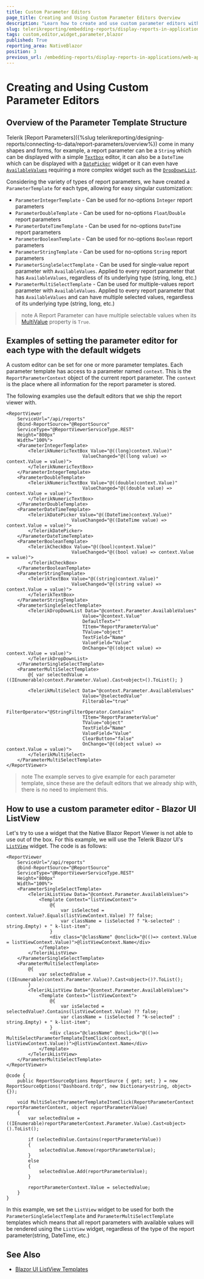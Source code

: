 ```yaml
---
title: Custom Parameter Editors
page_title: Creating and Using Custom Parameter Editors Overview
description: "Learn how to create and use custom parameter editors with the Native Blazor Report Viewer in Telerik Reporting."
slug: telerikreporting/embedding-reports/display-reports-in-applications/web-application/native-blazor-report-viewer/how-to-create-custom-parameter-editors
tags: custom,editor,widget,parameter,blazor
published: True
reporting_area: NativeBlazor
position: 3
previous_url: /embedding-reports/display-reports-in-applications/web-application/native-blazor-report-viewer/customizing/
---
```


# Creating and Using Custom Parameter Editors

## Overview of the Parameter Template Structure

Telerik [Report Parameters]({%slug telerikreporting/designing-reports/connecting-to-data/report-parameters/overview%}) come in many shapes and forms, for example, a report parameter can be a `String` which can be displayed with a simple [`Textbox`](https://demos.telerik.com/blazor-ui/textbox/overview) editor, it can also be a `DateTime` which can be displayed with a [`DatePicker`](https://demos.telerik.com/blazor-ui/datepicker/overview) widget or it can even have [`AvailableValues`](/reporting/api/Telerik.Reporting.ReportParameter#Telerik_Reporting_ReportParameter_AvailableValues) requiring a more complex widget such as the [`DropDownList`](https://demos.telerik.com/blazor-ui/dropdownlist/overview).

Considering the variety of types of report parameters, we have created a `ParameterTemplate` for each type, allowing for easy singular customization:

- `ParameterIntegerTemplate` - Can be used for no-options `Integer` report parameters
- `ParameterDoubleTemplate` - Can be used for no-options `Float`/`Double` report parameters
- `ParameterDateTimeTemplate` - Can be used for no-options `DateTime` report parameters
- `ParameterBooleanTemplate` - Can be used for no-options `Boolean` report parameters
- `ParameterStringTemplate` - Can be used for no-options `String` report parameters
- `ParameterSingleSelectTemplate` - Can be used for single-value report parameter with `AvailableValues`. Applied to every report parameter that has `AvailableValues`, regardless of its underlying type (string, long, etc.)
- `ParameterMultiSelectTemplate` - Can be used for multiple-values report parameter with `AvailableValues`. Applied to every report parameter that has `AvailableValues` and can have multiple selected values, regardless of its underlying type (string, long, etc.)

> note A Report Parameter can have multiple selectable values when its [MultiValue](/reporting/api/Telerik.Reporting.ReportParameter#Telerik_Reporting_ReportParameter_MultiValue) property is `True`.

## Examples of setting the parameter editor for each type with the default widgets

A custom editor can be set for one or more parameter templates. Each parameter template has access to a parameter named `context`. This is the `ReportParameterContext` object of the current report parameter. The `context` is the place where all information for the report parameter is stored.

The following examples use the default editors that we ship the report viewer with.

```RAZOR
<ReportViewer
	ServiceUrl="/api/reports"
	@bind-ReportSource="@ReportSource"
	ServiceType="@ReportViewerServiceType.REST"
	Height="800px"
	Width="100%">
	<ParameterIntegerTemplate>
		<TelerikNumericTextBox Value="@((long)context.Value)"
							ValueChanged="@((long value) => context.Value = value)">
		</TelerikNumericTextBox>
	</ParameterIntegerTemplate>
	<ParameterDoubleTemplate>
		<TelerikNumericTextBox Value="@((double)context.Value)"
							ValueChanged="@((double value) => context.Value = value)">
		</TelerikNumericTextBox>
	</ParameterDoubleTemplate>
	<ParameterDateTimeTemplate>
		<TelerikDatePicker Value="@((DateTime)context.Value)"
						ValueChanged="@((DateTime value) => context.Value = value)">
		</TelerikDatePicker>
	</ParameterDateTimeTemplate>
	<ParameterBooleanTemplate>
		<TelerikCheckBox Value="@((bool)context.Value)"
						ValueChanged="@((bool value) => context.Value = value)">
		</TelerikCheckBox>
	</ParameterBooleanTemplate>
	<ParameterStringTemplate>
		<TelerikTextBox Value="@((string)context.Value)"
						ValueChanged="@((string value) => context.Value = value)">
		</TelerikTextBox>
	</ParameterStringTemplate>
	<ParameterSingleSelectTemplate>
		<TelerikDropDownList Data="@context.Parameter.AvailableValues"
							Value="@context.Value"
							DefaultText=""
							TItem="ReportParameterValue"
							TValue="object"
							TextField="Name"
							ValueField="Value"
							OnChange="@((object value) => context.Value = value)">
		</TelerikDropDownList>
	</ParameterSingleSelectTemplate>
	<ParameterMultiSelectTemplate>
		@{ var selectedValue = ((IEnumerable)context.Parameter.Value).Cast<object>().ToList(); }

		<TelerikMultiSelect Data="@context.Parameter.AvailableValues"
							Value="@selectedValue"
							Filterable="true"
							FilterOperator="@StringFilterOperator.Contains"
							TItem="ReportParameterValue"
							TValue="object"
							TextField="Name"
							ValueField="Value"
							ClearButton="false"
							OnChange="@((object value) => context.Value = value)">
		</TelerikMultiSelect>
	</ParameterMultiSelectTemplate>
</ReportViewer>
```

> note The example serves to give example for each parameter template, since these are the default editors that we already ship with, there is no need to implement this.

## How to use a custom parameter editor - Blazor UI ListView

Let's try to use a widget that the Native Blazor Report Viewer is not able to use out of the box. For this example, we will use the Telerik Blazor UI's [`ListView`](https://demos.telerik.com/blazor-ui/listview/overview) widget. The code is as follows:

```RAZOR
<ReportViewer
	ServiceUrl="/api/reports"
	@bind-ReportSource="@ReportSource"
	ServiceType="@ReportViewerServiceType.REST"
	Height="800px"
	Width="100%">
	<ParameterSingleSelectTemplate>
		<TelerikListView Data="@context.Parameter.AvailableValues">
			<Template Context="listViewContext">
				@{
					var isSelected = context.Value?.Equals(listViewContext.Value) ?? false;
					var className = (isSelected ? "k-selected" : string.Empty) + " k-list-item";
				}
				<div class="@className" @onclick="@(()=> context.Value = listViewContext.Value)">@listViewContext.Name</div>
			</Template>
		</TelerikListView>
	</ParameterSingleSelectTemplate>
	<ParameterMultiSelectTemplate>
		@{
			var selectedValue = ((IEnumerable)context.Parameter.Value)?.Cast<object>()?.ToList();
		}
		<TelerikListView Data="@context.Parameter.AvailableValues">
			<Template Context="listViewContext">
				@{
					var isSelected = selectedValue?.Contains(listViewContext.Value) ?? false;
					var className = (isSelected ? "k-selected" : string.Empty) + " k-list-item";
				}
				<div class="@className" @onclick="@(()=> MultiSelectParameterTemplateItemClick(context, listViewContext.Value))">@listViewContext.Name</div>
			</Template>
		</TelerikListView>
	</ParameterMultiSelectTemplate>
</ReportViewer>

@code {
	public ReportSourceOptions ReportSource { get; set; } = new ReportSourceOptions("Dashboard.trdp", new Dictionary<string, object>{});

	void MultiSelectParameterTemplateItemClick(ReportParameterContext reportParameterContext, object reportParameterValue)
	{
		var selectedValue = ((IEnumerable)reportParameterContext.Parameter.Value).Cast<object>().ToList();

		if (selectedValue.Contains(reportParameterValue))
		{
			selectedValue.Remove(reportParameterValue);
		}
		else
		{
			selectedValue.Add(reportParameterValue);
		}

		reportParameterContext.Value = selectedValue;
	}
}
```

In this example, we set the `ListView` widget to be used for both the `ParameterSingleSelectTemplate` and `ParameterMultiSelectTemplate` templates which means that all report parameters with available values will be rendered using the `ListView` widget, regardless of the type of the report parameter(string, DateTime, etc.)

## See Also

- [Blazor UI ListView Templates](https://docs.telerik.com/blazor-ui/components/listview/templates)

